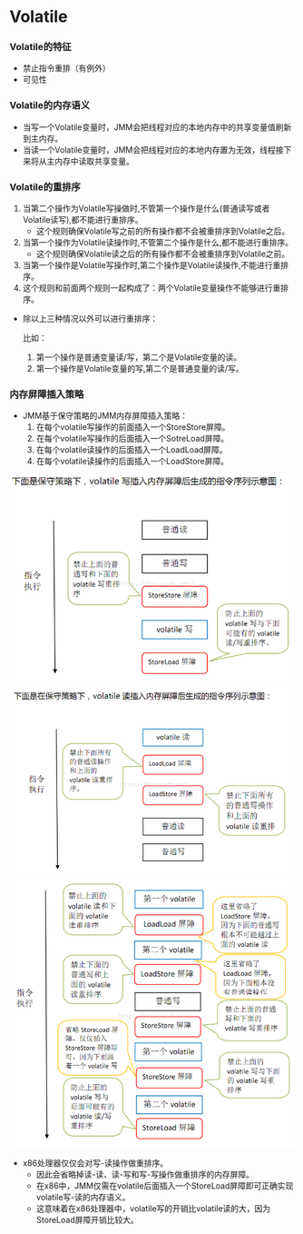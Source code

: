 # Volatile

### Volatile的特征

- 禁止指令重排（有例外）
- 可见性

### Volatile的内存语义

- 当写一个Volatile变量时，JMM会把线程对应的本地内存中的共享变量值刷新到主内存。
- 当读一个Volatile变量时，JMM会把线程对应的本地内存置为无效，线程接下来将从主内存中读取共享变量。

### Volatile的重排序

1. 当第二个操作为Volatile写操做时,不管第一个操作是什么(普通读写或者Volatile读写),都不能进行重排序。
   - 这个规则确保Volatile写之前的所有操作都不会被重排序到Volatile之后。
2. 当第一个操作为Volatile读操作时,不管第二个操作是什么,都不能进行重排序。
   - 这个规则确保Volatile读之后的所有操作都不会被重排序到Volatile之前。
3. 当第一个操作是Volatile写操作时,第二个操作是Volatile读操作,不能进行重排序。
4. 这个规则和前面两个规则一起构成了：两个Volatile变量操作不能够进行重排序。

- 除以上三种情况以外可以进行重排序：

  比如：

  1. 第一个操作是普通变量读/写，第二个是Volatile变量的读。
  2. 第一个操作是Volatile变量的写,第二个是普通变量的读/写。

### 内存屏障插入策略

- JMM基于保守策略的JMM内存屏障插入策略：
  1. 在每个volatile写操作的前面插入一个StoreStore屏障。
  2. 在每个volatile写操作的后面插入一个SotreLoad屏障。
  3. 在每个volatile读操作的后面插入一个LoadLoad屏障。
  4. 在每个volatile读操作的后面插入一个LoadStore屏障。

![](img\12.png)![](img\13.png)![](img\14.png)

- x86处理器仅仅会对写-读操作做重排序。
  - 因此会省略掉读-读、读-写和写-写操作做重排序的内存屏障。
  - 在x86中，JMM仅需在volatile后面插入一个StoreLoad屏障即可正确实现volatile写-读的内存语义。
  - 这意味着在x86处理器中，volatile写的开销比volatile读的大，因为StoreLoad屏障开销比较大。

